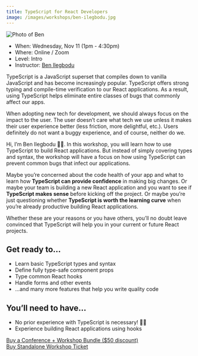 ```yaml
---
title: TypeScript for React Developers
image: /images/workshops/ben-ilegbodu.jpg
---
```

<div class="speaker"><div class="speaker-photo"><img src="/images/workshops/ben-ilegbodu.jpg" alt="Photo of Ben"/></div></div>

* When: Wednesday, Nov 11 (1pm - 4:30pm)
* Where: Online / Zoom
* Level: Intro
* Instructor: [Ben Ilegbodu](https://www.benmvp.com/)

TypeScript is a JavaScript superset that compiles down to vanilla JavaScript and has become increasingly popular. TypeScript offers strong typing and compile-time verification to our React applications. As a result, using TypeScript helps eliminate entire classes of bugs that commonly affect our apps.

When adopting new tech for development, we should always focus on the impact to the user. The user doesn’t care what tech we use unless it makes their user experience better (less friction, more delightful, etc.). Users definitely do not want a buggy experience, and of course, neither do we.

Hi, I’m Ben Ilegbodu 👋🏾. In this workshop, you will learn how to use TypeScript to build React applications. But instead of simply covering types and syntax, the workshop will have a focus on how using TypeScript can prevent common bugs that infect our applications.

Maybe you’re concerned about the code health of your app and what to learn how **TypeScript can provide confidence** in making big changes. Or maybe your team is building a new React application and you want to see if **TypeScript makes sense** before kicking off the project. Or maybe you’re just questioning whether **TypeScript is worth the learning curve** when you’re already productive building React applications.

Whether these are your reasons or you have others, you’ll no doubt leave convinced that TypeScript will help you in your current or future React projects.

## Get ready to...

- Learn basic TypeScript types and syntax
- Define fully type-safe component props
- Type common React hooks
- Handle forms and other events
- ...and many more features that help you write quality code

## You’ll need to have...

- No prior experience with TypeScript is necessary! 🙌🏾
- Experience building React applications using hooks

<div class="cta"><a href="https://ti.to/event-loop/cascadiajs-2021/">Buy a Conference + Workshop Bundle ($50 discount)</a></div> <div class="cta secondary"><a href="https://ti.to/event-loop/cascadiajs-2021/with/noa5qxuzqq4,ttkg9rthsno,qbhdoha8bvo,mzrv5d5lg5c,9bpugxsil-y,rquptpreq3s,2yhjle-navk,1k-p6c67048,kgqqxm0p3wc">Buy Standalone Workshop Ticket</a></div>
